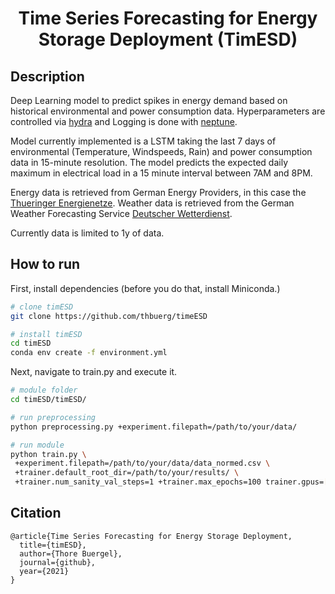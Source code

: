 <div align="center">
 
# Time Series Forecasting for Energy Storage Deployment (TimESD)
</div>

## Description   
Deep Learning model to predict spikes in energy demand based on historical environmental and power consumption data. 
Hyperparameters are controlled via [hydra](https://hydra.cc/) and Logging is done with [neptune](https://www.neptune.ai).

Model currently implemented is a LSTM taking the last 7 days of environmental (Temperature, Windspeeds, Rain) and power consumption data in 15-minute resolution. 
The model predicts the expected daily maximum in electrical load in a 15 minute interval between 7AM and 8PM.

Energy data is retrieved from German Energy Providers, in this case the [Thueringer Energienetze](https://www.thueringer-energienetze.com).
Weather data is retrieved from the German Weather Forecasting Service [Deutscher Wetterdienst](https://opendata.dwd.de/climate_environment/CDC/observations_germany/climate/).

Currently data is limited to 1y of data.

## How to run   
First, install dependencies (before you do that, install Miniconda.)
```bash
# clone timESD   
git clone https://github.com/thbuerg/timeESD

# install timESD
cd timESD
conda env create -f environment.yml
```   
 Next, navigate to train.py and execute it.   
 ```bash
# module folder
cd timESD/timESD/

# run preprocessing
python preprocessing.py +experiment.filepath=/path/to/your/data/

# run module 
python train.py \
  +experiment.filepath=/path/to/your/data/data_normed.csv \
  +trainer.default_root_dir=/path/to/your/results/ \
  +trainer.num_sanity_val_steps=1 +trainer.max_epochs=100 trainer.gpus=[0] experiment.batch_size=128 experiment.learning_rate=0.001
```

## Citation   
```
@article{Time Series Forecasting for Energy Storage Deployment,
  title={timESD},
  author={Thore Buergel},
  journal={github},
  year={2021}
}
```   
